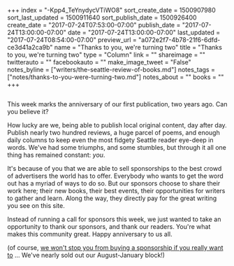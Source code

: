 +++
index = "-Kpp4_TeYnydycVTiWO8"
sort_create_date = 1500907980
sort_last_updated = 1500911640
sort_publish_date = 1500926400
create_date = "2017-07-24T07:53:00-07:00"
publish_date = "2017-07-24T13:00:00-07:00"
date = "2017-07-24T13:00:00-07:00"
last_updated = "2017-07-24T08:54:00-07:00"
preview_url = "a072e2f7-4b78-21f6-6dfd-ce3d41a2ca9b"
name = "Thanks to you, we're turning two"
title = "Thanks to you, we're turning two"
type = "Column"
link = ""
shareimage = ""
twitterauto = ""
facebookauto = ""
make_image_tweet = "False"
notes_byline = ["writers/the-seattle-review-of-books.md"]
notes_tags = ["notes/thanks-to-you-were-turning-two.md"]
notes_about = ""
books = ""
+++
<p class="image-left"><img src="/webhook-uploads/1499099932962/sponsorship-by-you-small.jpg" alt=""></p>

<p class="noindent">This week marks the anniversary of our first publication, two years ago. Can you believe it?</p>

How lucky are we, being able to publish local original content, day after day. Publish nearly two hundred reviews, a huge parcel of poems, and enough daily columns to keep even the most fidgety Seattle reader eye-deep in words. We've had some triumphs, and some stumbles, but through it all one thing has remained constant: _you_. 

It's because of you that we are able to sell sponsorships to the best crowd of advertisers the world has to offer. Everybody who wants to get the word out has a myriad of ways to do so. But our sponsors choose to share their work here; their new books, their best events, their opportunities for writers to gather and learn. Along the way, they directly pay for the great writing you see on this site. 

Instead of running a call for sponsors this week, we just wanted to take an opportunity to thank our sponsors, and thank our readers. You're what makes this community great. Happy anniversary to us all. 

(of course, [we won't stop you from buying a sponsorship if you really want to](http://www.seattlereviewofbooks.com/sponsor/) ... We've nearly sold out our August-January block!)